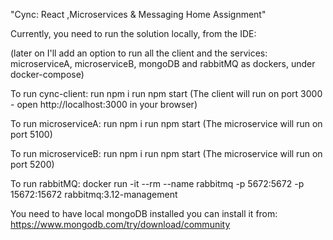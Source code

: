 "Cync: React ,Microservices & Messaging Home Assignment"

Currently, you need to run the solution locally, from the IDE:

(later on I'll add an option to run all the client and the services: 
microserviceA, microserviceB, mongoDB and rabbitMQ as dockers, under docker-compose)

To run cync-client:
  run npm i
  run npm start
  (The client will run on port 3000 - open http://localhost:3000 in your browser)

To run microserviceA:
  run npm i
  run npm start
  (The microservice will run on port 5100)

To run microserviceB:
  run npm i
  run npm start
  (The microservice will run on port 5200)

To run rabbitMQ:
  docker run -it --rm --name rabbitmq -p 5672:5672 -p 15672:15672 rabbitmq:3.12-management

You need to have local mongoDB installed
  you can install it from: https://www.mongodb.com/try/download/community
